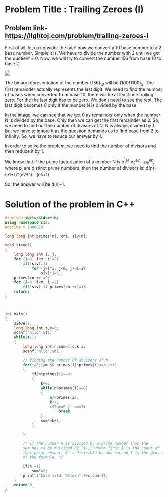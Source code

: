 # Problem Title : Trailing Zeroes (I)
## Problem link- https://lightoj.com/problem/trailing-zeroes-i


First of all, let us consider the fact: how we convert a 10 base number to a 2 base number. Simple it is. We have to divide the number with 2 until we get the quotient = 0. Now, we will try to convert the number 156 from base 10 to base 2.


![](https://imgur.com/WvioaJT.png)

                               
The binary representation of the number (156)<sub>10</sub> will be (10011100)<sub>2</sub>. The first remainder actually represents the last digit. We need to find the number of bases when converted from base 10, there will be at least one trailing zero. For the the last digit has to be zero. We don't need to see the rest. The last digit becomes 0 only if the number N is divided by the base.

In the image, we can see that we get 0 as remainder only when the number N is divided by the base. Only then we can get the first remainder as 0. So, we need to find out the number of divisors of N. N is always divided by 1. But we have to ignore it as the question demands us to find base from 2 to infinity. So, we have to reduce our answer by 1.

In order to solve the problem, we need to find the number of divisors and then reduce it by 1.

We know that if the prime factorization of a number N is p<sub>1</sub><sup>e1</sup>⋅p<sub>2</sub><sup>e2</sup>⋯p<sub>k</sub><sup>ek</sup>, where p<sub>i</sub> are distinct prime numbers, then the number of divisors is:
d(n)=(e1+1)*(e2+1)⋯(ek+1)

So, the answer will be d(n)-1.


# Solution of the problem in C++ 
```cpp
#include <bits/stdc++.h>
using namespace std;
#define m 1000010

long long int primes[m], cnt, siv[m];

void sieve()
{
    long long int i, j;
    for (i=3; i<m; i+=2)
        if(!siv[i])
            for (j=i*i; j<m; j+=i+i)
                siv[j]=1;
    primes[cnt++]=2;
    for (i=3; i<m; i+=2)
        if(!siv[i]) primes[cnt++]=i;
    return;
}



int main()
{
    sieve();
    long long int t,c=0;
    scanf("%lld",&t);
    while(t--)
    {
        long long int n,sum=1,s,k,i;
        scanf("%lld",&n);

        // finding the number of divisors of N
        for(i=0;i<m && primes[i]*primes[i]<=n;i++)
        {
            if(n%primes[i]==0)
            {
                k=0;
                while(n%primes[i]==0)
                {
                    n/=primes[i];
                    k++;
                    if(n==0 || n==1)
                        break;
                }
                sum*=k+1;
            }

        }

        /* If the number N is divided by a prime number than the
        sum has to be multiped by (1+1) where first 1 is the count of
        that prime number, N is divisible by and second 1 is the plus one
        of the formula. */

        if(n!=1)
            sum*=2;
        printf("Case %lld: %lld\n",++c,sum-1);
    }
    return 0;
}

```

